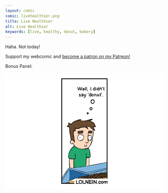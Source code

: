 ```yaml
---
layout: comic
comic: livehealthier.png
title: Live Healthier
alt: Live Healthier
keywords: [live, healthy, donut, bakery]
---
```


Haha. Not today!

Support my webcomic and [become a patron on my Patreon!](https://www.patreon.com/lolnein)

Bonus Panel:

![Live Healthier Bonus Panel](/images/livehealthier_bonus.png)